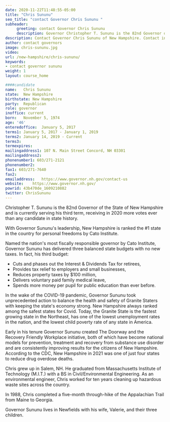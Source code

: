 ```yaml
---
date: 2020-11-22T11:48:55-05:00
title: "Chris Sununu"
seo_title: "contact Governor Chris Sununu "
subheader:
     greeting: contact Governor Chris Sununu 
     description: Governor Christopher T. Sununu is the 82nd Governor of the State of New Hampshire. Before being elected Governor in 2016, Gov. Sununu served three terms on the New Hampshire Executive Council representing 32 cities and towns in Rockingham and Hillsborough counties. In 2010, Gov. Sununu led a group of investors in the buyout of Waterville Valley Resort where he worked as Chief Executive Officer and was in charge of an expansion of the ski resort done in cooperation with the United States Forest Service. An environmental engineer, Gov. Sununu worked for ten years cleaning up hazardous waste sites across the country. Gov. Sununu grew up in Salem, NH. He graduated from Massachusetts Institute of Technology (M.I.T.) with a BS in Civil/Environmental Engineering. Gov. Sununu lives in Newfields with his wife, Valerie, and their three children, Calvin, Edie, and Leo.
description: Contact Governor Chris Sununu of New Hampshire. Contact information for Chris Sununu includes his email address, phone number, and mailing address.
author: contact governors
image: chris-sununu.jpg
video:
url: /new-hampshire/chris-sununu/
keywords: 
- contact governor sununu
weight: 1
layout: course_home

####candidate
name:	Chris Sununu
state:	New Hampshire
birthstate: New Hampshire
party:	Republican
role: governor
inoffice: current
born:	November 5, 1974
age: '46'
enteredoffice:	January 5, 2017  
terms1: January 5, 2017 - January 1, 2019
terms2: January 14, 2019 - Current
terms3: 
termexpires:	
mailingaddress1: 107 N. Main Street Concord, NH 03301
mailingaddress2:		
phonenumber1: 603/271-2121
phonenumber2:	
fax1: 603/271-7640
fax2: 
emailaddress:	https://www.governor.nh.gov/contact-us
website:	https://www.governor.nh.gov/
powrid: 43b470de_1609210882
twitter: ChrisSununu
---
```



Christopher T. Sununu is the 82nd Governor of the State of New Hampshire and is currently serving his third term, receiving in 2020 more votes ever than any candidate in state history.

With Governor Sununu's leadership, New Hampshire is ranked the #1 state in the country for personal freedoms by Cato Institute.

Named the nation's most fiscally responsible governor by Cato Institute, Governor Sununu has delivered three balanced state budgets with no new taxes. In fact, his third budget:

* Cuts and phases out the Interest & Dividends Tax for retirees,
* Provides tax relief to employers and small businesses,
* Reduces property taxes by $100 million,
* Delivers voluntary paid family medical leave,
* Spends more money per pupil for public education than ever before.

In the wake of the COVID-19 pandemic, Governor Sununu took unprecedented action to balance the health and safety of Granite Staters with keeping the state's economy strong. New Hampshire always ranked among the safest states for Covid. Today, the Granite State is the fastest growing state in the Northeast, has one of the lowest unemployment rates in the nation, and the lowest child poverty rate of any state in America.

Early in his tenure Governor Sununu created The Doorway and the Recovery Friendly Workplace initiative, both of which have become national models for prevention, treatment and recovery from substance use disorder and are consistently improving results for the citizens of New Hampshire. According to the CDC, New Hampshire in 2021 was one of just four states to reduce drug overdose deaths.

Chris grew up in Salem, NH. He graduated from Massachusetts Institute of Technology (M.I.T.) with a BS in Civil/Environmental Engineering. As an environmental engineer, Chris worked for ten years cleaning up hazardous waste sites across the country.

In 1988, Chris completed a five-month through-hike of the Appalachian Trail from Maine to Georgia.

Governor Sununu lives in Newfields with his wife, Valerie, and their three children.
